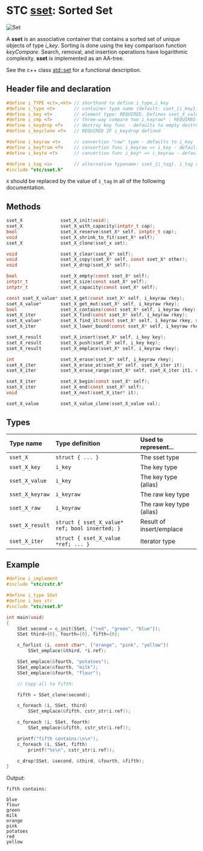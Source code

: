 # STC [sset](../include/stc/sset.h): Sorted Set
![Set](pics/sset.jpg)

A **sset** is an associative container that contains a sorted set of unique objects of type *i_key*. Sorting is done using the key comparison function *keyCompare*. Search, removal, and insertion operations have logarithmic complexity. **sset** is implemented as an AA-tree.

See the c++ class [std::set](https://en.cppreference.com/w/cpp/container/set) for a functional description.

## Header file and declaration

```c
#define i_TYPE <ct>,<kt> // shorthand to define i_type,i_key
#define i_type <t>       // container type name (default: sset_{i_key})
#define i_key <t>        // element type: REQUIRED. Defines sset_X_value
#define i_cmp <f>        // three-way compare two i_keyraw* : REQUIRED IF i_keyraw is a non-integral type
#define i_keydrop <f>    // destroy key func - defaults to empty destruct
#define i_keyclone <f>   // REQUIRED IF i_keydrop defined

#define i_keyraw <t>     // convertion "raw" type - defaults to i_key
#define i_keyfrom <f>    // convertion func i_keyraw => i_key - defaults to plain copy
#define i_keyto <f>      // convertion func i_key* => i_keyraw - defaults to plain copy

#define i_tag <s>        // alternative typename: sset_{i_tag}. i_tag defaults to i_key
#include "stc/sset.h"
```
`X` should be replaced by the value of `i_tag` in all of the following documentation.

## Methods

```c
sset_X              sset_X_init(void);
sset_X              sset_X_with_capacity(intptr_t cap);
bool                sset_X_reserve(sset_X* self, intptr_t cap);
void                sset_X_shrink_to_fit(sset_X* self);
sset_X              sset_X_clone(sset_x set);

void                sset_X_clear(sset_X* self);
void                sset_X_copy(sset_X* self, const sset_X* other);
void                sset_X_drop(sset_X* self);                                             // destructor

bool                sset_X_empty(const sset_X* self);
intptr_t            sset_X_size(const sset_X* self);
intptr_t            sset_X_capacity(const sset_X* self);

const sset_X_value* sset_X_get(const sset_X* self, i_keyraw rkey);                         // const get
sset_X_value*       sset_X_get_mut(sset_X* self, i_keyraw rkey);                           // return NULL if not found
bool                sset_X_contains(const sset_X* self, i_keyraw rkey);
sset_X_iter         sset_X_find(const sset_X* self, i_keyraw rkey);
sset_X_value*       sset_X_find_it(const sset_X* self, i_keyraw rkey, sset_X_iter* out);   // return NULL if not found
sset_X_iter         sset_X_lower_bound(const sset_X* self, i_keyraw rkey);                 // find closest entry >= rkey

sset_X_result       sset_X_insert(sset_X* self, i_key key);
sset_X_result       sset_X_push(sset_X* self, i_key key);                                  // alias for insert()
sset_X_result       sset_X_emplace(sset_X* self, i_keyraw rkey);

int                 sset_X_erase(sset_X* self, i_keyraw rkey);
sset_X_iter         sset_X_erase_at(sset_X* self, sset_X_iter it);                         // return iter after it
sset_X_iter         sset_X_erase_range(sset_X* self, sset_X_iter it1, sset_X_iter it2);    // return updated it2

sset_X_iter         sset_X_begin(const sset_X* self);
sset_X_iter         sset_X_end(const sset_X* self);
void                sset_X_next(sset_X_iter* it);

sset_X_value        sset_X_value_clone(sset_X_value val);
```

## Types

| Type name         | Type definition                                 | Used to represent...        |
|:------------------|:------------------------------------------------|:----------------------------|
| `sset_X`          | `struct { ... }`                                | The sset type               |
| `sset_X_key`      | `i_key`                                         | The key type                |
| `sset_X_value`    | `i_key`                                         | The key type (alias)        |
| `sset_X_keyraw`   | `i_keyraw`                                      | The raw key type            |
| `sset_X_raw`      | `i_keyraw`                                      | The raw key type (alias)    |
| `sset_X_result`   | `struct { sset_X_value* ref; bool inserted; }`  | Result of insert/emplace    |
| `sset_X_iter`     | `struct { sset_X_value *ref; ... }`             | Iterator type               |

## Example
```c
#define i_implement
#include "stc/cstr.h"

#define i_type SSet
#define i_key_str
#include "stc/sset.h"

int main(void)
{
    SSet second = c_init(SSet, {"red", "green", "blue"});
    SSet third={0}, fourth={0}, fifth={0};

    c_forlist (i, const char*, {"orange", "pink", "yellow"})
        SSet_emplace(&third, *i.ref);

    SSet_emplace(&fourth, "potatoes");
    SSet_emplace(&fourth, "milk");
    SSet_emplace(&fourth, "flour");

    // Copy all to fifth:

    fifth = SSet_clone(second);

    c_foreach (i, SSet, third)
        SSet_emplace(&fifth, cstr_str(i.ref));

    c_foreach (i, SSet, fourth)
        SSet_emplace(&fifth, cstr_str(i.ref));

    printf("fifth contains:\n\n");
    c_foreach (i, SSet, fifth)
        printf("%s\n", cstr_str(i.ref));

    c_drop(SSet, &second, &third, &fourth, &fifth);
}
```
Output:
```
fifth contains:

blue
flour
green
milk
orange
pink
potatoes
red
yellow
```

